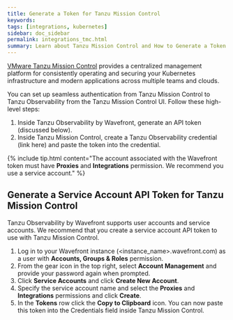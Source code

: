 ```yaml
---
title: Generate a Token for Tanzu Mission Control
keywords:
tags: [integrations, kubernetes]
sidebar: doc_sidebar
permalink: integrations_tmc.html
summary: Learn about Tanzu Mission Control and How to Generate a Token
---
```


[VMware Tanzu Mission Control](https://docs.vmware.com/en/VMware-Tanzu/services/tanzu-adv-deploy-config/GUID-components.html) provides a centralized management platform for consistently operating and securing your Kubernetes infrastructure and modern applications across multiple teams and clouds.

You can set up seamless authentication from Tanzu Mission Control to Tanzu Observability from the Tanzu Mission Control UI. Follow these high-level steps:
1. Inside Tanzu Observability by Wavefront, generate an API token (discussed below).
2. Inside Tanzu Mission Control, create a Tanzu Observability credential (link here) and paste the token into the credential.

{% include tip.html content="The account associated with the Wavefront token must have **Proxies** and **Integrations** permission. We recommend you use a service account." %}


## Generate a Service Account API Token for Tanzu Mission Control

Tanzu Observability by Wavefront supports user accounts and service accounts. We recommend that you create a service account API token to use with Tanzu Mission Control.

1. Log in to your Wavefront instance (&lt;instance_name&gt;.wavefront.com) as a user with **Accounts, Groups & Roles** permission.
2. From the gear icon in the top right, select **Account Management** and provide your password again when prompted.
3. Click **Service Accounts** and click **Create New Account**.
4. Specify the service account name and select the **Proxies** and **Integrations** permissions and click **Create**.
5. In the **Tokens** row click the **Copy to Clipboard** icon.
You can now paste this token into the Credentials field inside Tanzu Mission Control.
